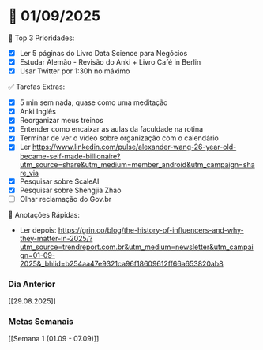 # 📅 01/09/2025

🌟 Top 3 Prioridades:
- [x] Ler 5 páginas do Livro Data Science para Negócios
- [x] Estudar Alemão - Revisão do Anki + Livro Café in Berlin
- [x] Usar Twitter por 1:30h no máximo

✅ Tarefas Extras:
- [x] 5 min sem nada, quase como uma meditação
- [x] Anki Inglês
- [x] Reorganizar meus treinos
- [x] Entender como encaixar as aulas da faculdade na rotina
- [x] Terminar de ver o vídeo sobre organização com o calendário
- [x] Ler https://www.linkedin.com/pulse/alexander-wang-26-year-old-became-self-made-billionaire?utm_source=share&utm_medium=member_android&utm_campaign=share_via
- [x] Pesquisar sobre ScaleAI
- [x] Pesquisar sobre Shengjia Zhao
- [ ] Olhar reclamação do Gov.br

📖 Anotações Rápidas:
- Ler depois: https://grin.co/blog/the-history-of-influencers-and-why-they-matter-in-2025/?utm_source=trendreport.com.br&utm_medium=newsletter&utm_campaign=01-09-2025&_bhlid=b254aa47e9321ca96f18609612ff66a653820ab8

### Dia Anterior
[[29.08.2025]]

### Metas Semanais
[[Semana 1 (01.09 - 07.09)]]